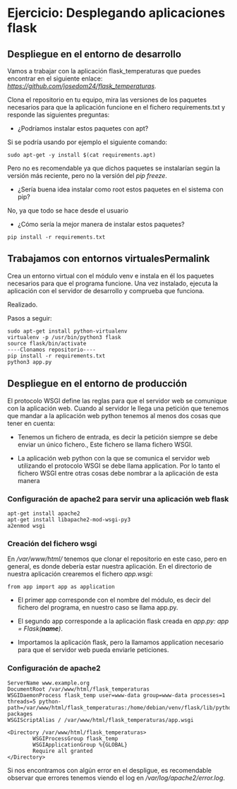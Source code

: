# Ejercicio: Desplegando aplicaciones flask

## Despliegue en el entorno de desarrollo

Vamos a trabajar con la aplicación flask_temperaturas que puedes encontrar 
en el siguiente enlace: _https://github.com/josedom24/flask_temperaturas_.

Clona el repositorio en tu equipo, mira las versiones de los paquetes necesarios
para que la aplicación funcione en el fichero requirements.txt y responde las 
siguientes preguntas:

* ¿Podríamos instalar estos paquetes con apt?

Si se podría usando por ejemplo el siguiente comando:

```sudo apt-get -y install $(cat requirements.apt)```

Pero no es recomendable ya que dichos paquetes se instalarían según la versión
más reciente, pero no la versión del _pip freeze_.

* ¿Sería buena idea instalar como root estos paquetes en el sistema con pip?

No, ya que todo se hace desde el usuario

* ¿Cómo sería la mejor manera de instalar estos paquetes?

```pip install -r requirements.txt```

## Trabajamos con entornos virtualesPermalink

Crea un entorno virtual con el módulo venv e instala en él los paquetes 
necesarios para que el programa funcione. Una vez instalado, ejecuta la 
aplicación con el servidor de desarrollo y comprueba que funciona.

Realizado.

Pasos a seguir:

```
sudo apt-get install python-virtualenv
virtualenv -p /usr/bin/python3 flask
source flask/bin/activate
----Clonamos repositorio----
pip install -r requirements.txt
python3 app.py
```

## Despliegue en el entorno de producción

El protocolo WSGI define las reglas para que el servidor web se comunique con 
la aplicación web. Cuando al servidor le llega una petición que tenemos que
mandar a la aplicación web python tenemos al menos dos cosas que tener en 
cuenta:

* Tenemos un fichero de entrada, es decir la petición siempre se debe enviar 
un único fichero., Este fichero se llama fichero WSGI.

* La aplicación web python con la que se comunica el servidor web utilizando 
el protocolo WSGI se debe llama application. Por lo tanto el fichero WSGI 
entre otras cosas debe nombrar a la aplicación de esta manera

### Configuración de apache2 para servir una aplicación web flask

```
apt-get install apache2
apt-get install libapache2-mod-wsgi-py3
a2enmod wsgi
```

### Creación del fichero wsgi

En _/var/www/html/_ tenemos que clonar el repositorio en este caso, pero en 
general, es donde debería estar nuestra aplicación. En el directorio de 
nuestra aplicación crearemos el fichero _app.wsgi_:

```
from app import app as application
```

* El primer app corresponde con el nombre del módulo, es decir del fichero 
del programa, en nuestro caso se llama app.py.

* El segundo app corresponde a la aplicación flask creada en 
_app.py: app = Flask(__name__)_.
   
* Importamos la aplicación flask, pero la llamamos application necesario para 
que el servidor web pueda enviarle peticiones.

### Configuración de apache2

```
ServerName www.example.org
DocumentRoot /var/www/html/flask_temperaturas
WSGIDaemonProcess flask_temp user=www-data group=www-data processes=1 threads=5 python-path=/var/www/html/flask_temperaturas:/home/debian/venv/flask/lib/python3.7/site-packages
WSGIScriptAlias / /var/www/html/flask_temperaturas/app.wsgi

<Directory /var/www/html/flask_temperaturas>
        WSGIProcessGroup flask_temp
        WSGIApplicationGroup %{GLOBAL}
        Require all granted
</Directory>
```

Si nos encontramos con algún error en el despligue, es recomendable observar
que errores tenemos viendo el log en _/var/log/apache2/error.log_.
